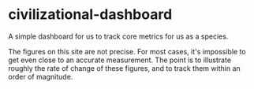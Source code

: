 # civilizational-dashboard

A simple dashboard for us to track core metrics for us as a species. 

The figures on this site are not precise. For most cases, it's impossible to get even close to an accurate measurement. The point is to illustrate roughly the rate of change of these figures, and to track them within an order of magnitude. 